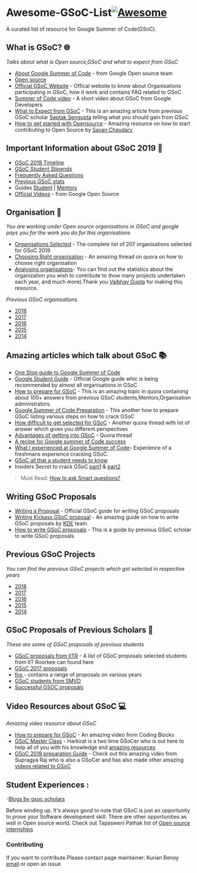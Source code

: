 # Awesome-GSoC-List[![Awesome](https://cdn.rawgit.com/sindresorhus/awesome/d7305f38d29fed78fa85652e3a63e154dd8e8829/media/badge.svg)](https://github.com/sindresorhus/awesome)

A curated list of resource for Google Summer of Code(GSoC).

What is GSoC? :globe_with_meridians:
---
*Talks about what is Open source,GSoC and what to expect from GSoC*
- [About Google Summer of Code](https://google.github.io/gsocguides/student/index) - from Google Open source team
- [Open source](https://opensource.com/resources/what-open-source)
- [Official GSoC Website](https://summerofcode.withgoogle.com/) - Offical website to know about Organisations participating 
in GSoC, how it work and contains FAQ related to GSoC
- [Summer of Code video](https://www.youtube.com/watch?v=S6IP_6HG2QE) - A short video about GSoC from Google Developers
- [What to Expect from GSoC](https://www.saptaks.blog/2019/03/what-to-expect-from-gsoc.html) - This is an amazing article 
from previous GSoC scholar [Saptak Sengupta](https://github.com/SaptakS) telling what you should gain from GSoC
- [How to get started with Opensource](https://words.yudocaa.in/how-to-get-started-with-open-source/) - Amazing resource on how to start contributing to Open Source by [Sayan Chaudary](https://twitter.com/yudocaa)

Important Information about GSoC 2019 :triangular_flag_on_post: 	
---

- [GSoC 2019 Timeline](https://developers.google.com/open-source/gsoc/timeline)
- [GSoC Student Stipends](https://developers.google.com/open-source/gsoc/help/student-stipends)
- [Frequently Asked Questions](https://developers.google.com/open-source/gsoc/faq)
- [Previous GSoC stats](https://developers.google.com/open-source/gsoc/resources/stats)
- Guides [Student](https://google.github.io/gsocguides/student/) | [Mentors](https://google.github.io/gsocguides/mentor/)
- [Official Videos](https://developers.google.com/open-source/gsoc/videos) - from Google Open Source

Organisation :office:
---
*You are working under Open source organisations in GSoC and google pays you for the work you do for this organisations*

- [Organisations Selected](https://summerofcode.withgoogle.com/organizations/) - The complete list of 207 organisations 
selected for GSoC 2019
- [Choosing Right organisation](https://www.quora.com/How-do-I-choose-appropriate-organization-in-Google-Summer-of-Code) - 
An amazing thread on quora on how to choose right organisation
- [Analysing organisations](https://gsoc-data-analyzer.netlify.com/)- You can find out the statistics about the organization you wish to contribute to (how many projects undertaken each year, and much more).Thank you [Vaibhav Gupta](https://medium.com/@vaibhgupt199) for making this resource.

*Previous GSoC organisations* 

- [2018](https://summerofcode.withgoogle.com/archive/2018/organizations/)
- [2017](https://summerofcode.withgoogle.com/archive/2017/organizations/)
- [2016](https://summerofcode.withgoogle.com/archive/2016/organizations/)
- [2015](https://www.google-melange.com/archive/gsoc/2015)
- [2014](https://www.google-melange.com/archive/gsoc/2014)

Amazing articles which talk about GSoC :books:
---

- [One Stop guide to Google Summer of Code](https://medium.com/coding-blocks/one-stop-guide-to-google-summer-of-code-a9e803beeda7)
- [Google Student Guide](https://google.github.io/gsocguides/student/) - Official Google guide whic is being recommended by almost all organisations in GSoC
- [How to prepare for GSoC](https://www.quora.com/How-do-I-prepare-for-the-Google-Summer-of-Code-GSoC) - This is an
amazing topic in quora containing about 100+ answers from previous GSoC students,Mentors,Organisation administrators.
- [Google Summer of Code Preparation](https://medium.com/iiitv/google-summer-of-code-preparation-tips-d1d3acc21da5) - This another how to prepare GSoC listing various steps on how to crack GSoC
- [How difficult to get selected for GSoC](https://www.quora.com/How-difficult-is-it-to-get-selected-for-the-GSOC) - Another quora thread with lot of answer which gives you different perspectives
- [Advantages of getting into GSoC](https://www.quora.com/What-are-the-advantages-of-getting-into-gsoc) - Quora thread
- [A recipe for Google summer of Code success](https://medium.freecodecamp.org/a-recipe-for-google-summer-of-code-success-cb0ceb1ae895)
- [What I experienced at Google Summer of Code](https://medium.freecodecamp.org/the-google-summer-of-code-experience-e9329da27c66)- Experience of a freshmans experience cracking GSoC.
- [GSoC all that a student needs to know](https://code.likeagirl.io/google-summer-of-code-gsoc-whens-and-hows-for-students-4d8453a799bb)
- Insiders Secret to crack GSoC [part1](https://medium.com/fossmec/insiders-secret-to-cracking-the-google-summer-of-code-part-1-92e55dca5c18) & [part2](https://medium.com/fossmec/insiders-secret-to-cracking-the-google-summer-of-code-part-2-4c36b0ef8a8d)

> Must Read: [How to ask Smart questions?](http://catb.org/~esr/faqs/smart-questions.html)

Writing GSoC Proposals 
---
- [Writing a Proposal](https://google.github.io/gsocguides/student/writing-a-proposal) - Official GSoC guide for writing GSoC proposals
- [Writing Kickass GSoC proposal](http://teom.org/blog/kde/how-to-write-a-kick-ass-proposal-for-google-summer-of-code/) - An amazing guide on how to write GSoC proposals by [KDE](http://www.kde.org/) team.
- [How to write GSoC proposals](https://jogendra.github.io/how-to-write-proposal-for-google-summer-of-code) - This is a guide by previous GSoC scholar to write GSoC proposals

Previous GSoC Projects
---

*You can find the previous GSoC projects which got selected in respective years*

- [2018](https://summerofcode.withgoogle.com/archive/2018/projects/)
- [2017](https://summerofcode.withgoogle.com/archive/2017/projects/)
- [2016](https://summerofcode.withgoogle.com/archive/2016/projects/)
- [2015](https://www.google-melange.com/archive/gsoc/2015)
- [2014](https://www.google-melange.com/archive/gsoc/2014)

GSoC Proposals of Previous Scholars :couple:
---

*These are some of GSoC proposals of previous students*

- [GSoC proposals from IITR](https://blog.sdslabs.co/gsoc/) - A list of GSoC proposals selected students from IIT Roorkee can found here
- [GSoC 2017 proposals](https://github.com/saurabhshri/GSoC-2017-Accepted-Proposals)
- [fos 
](https://github.com/saketkc/fos-proposals) - contains a range of proposals on various years
- [GSoC students from SMVD](https://github.com/CodeClubSMVDU/gsoc-proposals)
- [Successful GSOC proposals](https://github.com/SciRuby/sciruby/wiki/Successful-GSOC-proposals)

Video Resources about GSoC :computer:
---

*Amazing video resource about GSoC*

- [How to prepare for GSoC](https://www.youtube.com/watch?v=RpdjewNuPzc) - An amazing video from Coding Blocks
- [GSoC Master Class](https://www.youtube.com/watch?v=Qyfyq1ZAleA&t=4s) - Harkirat is a two time GSoCer who is out here to help all of you with his knowledge and
[amazing resources](https://www.youtube.com/user/harkirat1)
- [GSoC 2019 preparation Guide](https://www.youtube.com/watch?v=zT11Mhgqiek) - Check out this amazing video from Supragya 
Raj who is also a GSoCer and has also made other amazing [videos related to GSoC](https://www.youtube.com/channel/UC9S1O55MD9kzL5wRDFL_o5A)

Student Experiences :
---
-[Blogs by gsoc scholars](https://talk.openmrs.org/t/gsoc-2018-student-blogs/17900)

Before winding up. It's always good to note that GSoC is just an opportunity to prove your Software development skill. There are 
other opportunities as well in Open source world. Check out Tapasweni Pathak list of [Open source internships](https://github.com/tapaswenipathak/Open-Source-Internships)

### Contributing
If you want to contribute.Please contact page maintainer: Kurian Benoy [email](kurian.bkk@gmail.com) or open an issue
